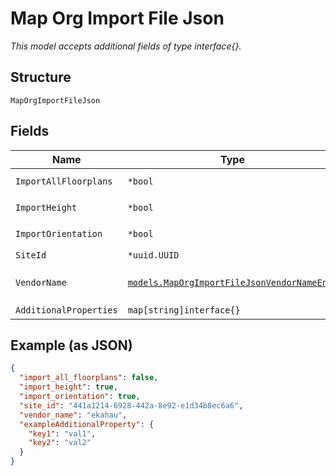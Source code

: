 
# Map Org Import File Json

*This model accepts additional fields of type interface{}.*

## Structure

`MapOrgImportFileJson`

## Fields

| Name | Type | Tags | Description |
|  --- | --- | --- | --- |
| `ImportAllFloorplans` | `*bool` | Optional | **Default**: `false` |
| `ImportHeight` | `*bool` | Optional | **Default**: `true` |
| `ImportOrientation` | `*bool` | Optional | **Default**: `true` |
| `SiteId` | `*uuid.UUID` | Optional | - |
| `VendorName` | [`models.MapOrgImportFileJsonVendorNameEnum`](../../doc/models/map-org-import-file-json-vendor-name-enum.md) | Required | enum: `ekahau`, `ibwave` |
| `AdditionalProperties` | `map[string]interface{}` | Optional | - |

## Example (as JSON)

```json
{
  "import_all_floorplans": false,
  "import_height": true,
  "import_orientation": true,
  "site_id": "441a1214-6928-442a-8e92-e1d34b8ec6a6",
  "vendor_name": "ekahau",
  "exampleAdditionalProperty": {
    "key1": "val1",
    "key2": "val2"
  }
}
```

